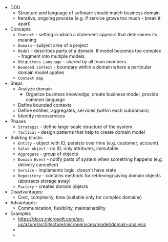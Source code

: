 * DDD
    * Structure and language of software should match business domain
    * Iterative, ongoing process (e.g. if service grows too much - break it apart)
* Concepts
    * `Context` - setting in which a statement appears that determines its meaning
    * `Domain` - subject area of a project
    * `Model` - describes parts of a domain. If model becomes too complex - fragment into multiple models.
    * `Ubiquitous Language` - shared by all team members
    * `Bounded context` - boundary within a domain where a particular domain model applies
    * `Context map`
* Steps
    * Analyze domain
        * Organize business knowledge, create business model, provide common language
    * Define bounded contexts
    * Define entities, aggregates, services (within each subdomain)
    * Identify microservices
* Phases
    * `Strategic` - define large-scale structure of the system
    * `Tactical` - design patterns that help to create domain model
* Building blocks
    * `Entity` - object with ID, persists over time (e.g. customer, account)
    * `Value object` - no ID, only attributes, immutable
    * `Aggregate` - group of objects
    * `Domain Event` - notify parts of system when something happens (e.g. delivery cancelled)
    * `Service` - implements logic, doesn't have state
    * `Repository` - contains methods for retrieving/saving domain objects (abstracts storage away)
    * `Factory` - creates domain objects
* Disadvantages:
    * Cost, complexity, time (suitable only for complex domains)
* Advantages:
    * Communication, flexibility, maintainability
* Examples
    * https://docs.microsoft.com/en-us/azure/architecture/microservices/model/domain-analysis
    * 
    * 